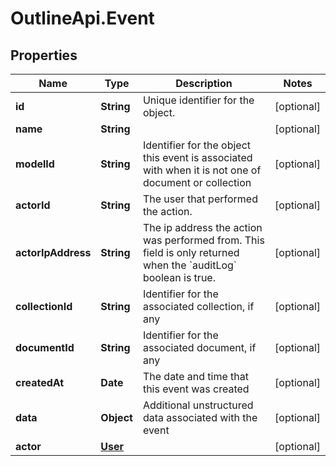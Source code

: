 # OutlineApi.Event

## Properties
Name | Type | Description | Notes
------------ | ------------- | ------------- | -------------
**id** | **String** | Unique identifier for the object. | [optional] 
**name** | **String** |  | [optional] 
**modelId** | **String** | Identifier for the object this event is associated with when it is not one of document or collection | [optional] 
**actorId** | **String** | The user that performed the action. | [optional] 
**actorIpAddress** | **String** | The ip address the action was performed from. This field is only returned when the &#x60;auditLog&#x60; boolean is true. | [optional] 
**collectionId** | **String** | Identifier for the associated collection, if any | [optional] 
**documentId** | **String** | Identifier for the associated document, if any | [optional] 
**createdAt** | **Date** | The date and time that this event was created | [optional] 
**data** | **Object** | Additional unstructured data associated with the event | [optional] 
**actor** | [**User**](User.md) |  | [optional] 
